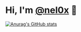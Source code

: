 # Hi, I'm [@nel0x](https://github.com/nel0x) 👋

[![Anurag's GitHub stats](https://github-readme-stats.vercel.app/api?username=nel0x)](https://github.com/anuraghazra/github-readme-stats)

<!--
**nel0x/nel0x** is a ✨ _special_ ✨ repository because its `README.md` (this file) appears on your GitHub profile.

Here are some ideas to get you started:

- 🔭 I’m currently working on ...
- 🌱 I’m currently learning ...
- 👯 I’m looking to collaborate on ...
- 🤔 I’m looking for help with ...
- 💬 Ask me about ...
- 📫 How to reach me: ...
- 😄 Pronouns: ...
- ⚡ Fun fact: ...
-->
